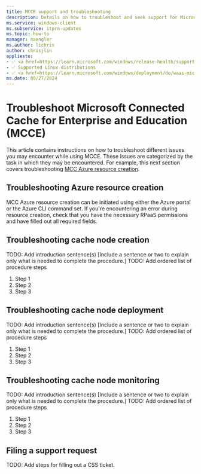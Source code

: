 ```yaml
---
title: MCCE support and troubleshooting
description: Details on how to troubleshoot and seek support for Microsoft Connected Cache for Enterprise (MCCE).
ms.service: windows-client
ms.subservice: itpro-updates
ms.topic: how-to
manager: naengler
ms.author: lichris
author: chrisjlin
appliesto: 
- ✅ <a href=https://learn.microsoft.com/windows/release-health/supported-versions-windows-client target=_blank>Windows 11</a>
- ✅ Supported Linux distributions
- ✅ <a href=https://learn.microsoft.com/windows/deployment/do/waas-microsoft-connected-cache target=_blank>Microsoft Connected Cache for Enterprise</a>	
ms.date: 09/27/2024
---
```


<!--
Remove all the comments in this template before you sign-off or merge to the main branch.

This template provides the basic structure of a How-to article pattern. See the
[instructions - How-to](../level4/article-how-to-guide.md) in the pattern library.

You can provide feedback about this template at: https://aka.ms/patterns-feedback

How-to is a procedure-based article pattern that show the user how to complete a task in their own environment. A task is a work activity that has a definite beginning and ending, is observable, consist of two or more definite steps, and leads to a product, service, or decision.

-->

<!-- 1. H1 -----------------------------------------------------------------------------

Required: Use a "<verb> * <noun>" format for your H1. Pick an H1 that clearly conveys the task the user will complete.

For example: "Migrate data from regular tables to ledger tables" or "Create a new Azure SQL Database".

* Include only a single H1 in the article.
* Don't start with a gerund.
* Don't include "Tutorial" in the H1.

-->

# Troubleshoot Microsoft Connected Cache for Enterprise and Education (MCCE)

<!-- 2. Introductory paragraph ----------------------------------------------------------

Required: Lead with a light intro that describes, in customer-friendly language, what the customer will do. Answer the fundamental “why would I want to do this?” question. Keep it short.

Readers should have a clear idea of what they will do in this article after reading the introduction.

* Introduction immediately follows the H1 text.
* Introduction section should be between 1-3 paragraphs.
* Don't use a bulleted list of article H2 sections.

Example: In this article, you will migrate your user databases from IBM Db2 to SQL Server by using SQL Server Migration Assistant (SSMA) for Db2.

-->

This article contains instructions on how to troubleshoot different issues you may encounter while using MCCE. These issues are categorized by the task in which they may be encountered. For example, this next section covers troubleshooting [MCC Azure resource creation](mcc-ent-create-resource-and-cache).

## Troubleshooting Azure resource creation

MCC Azure resource creation can be initiated using either the Azure portal or the Azure CLI command set. If you're encountering an error during resource creation, check that you have the necessary RPaaS permissions and have filled out all required fields.

## Troubleshooting cache node creation
TODO: Add introduction sentence(s)
[Include a sentence or two to explain only what is needed to complete the procedure.]
TODO: Add ordered list of procedure steps

1. Step 1
1. Step 2
1. Step 3

## Troubleshooting cache node deployment
TODO: Add introduction sentence(s)
[Include a sentence or two to explain only what is needed to complete the procedure.]
TODO: Add ordered list of procedure steps

1. Step 1
1. Step 2
1. Step 3

## Troubleshooting cache node monitoring
TODO: Add introduction sentence(s)
[Include a sentence or two to explain only what is needed to complete the procedure.]
TODO: Add ordered list of procedure steps

1. Step 1
1. Step 2
1. Step 3

<!-- 5. Next step/Related content------------------------------------------------------------------------

Optional: You have two options for manually curated links in this pattern: Next step and Related content. You don't have to use either, but don't use both.
  - For Next step, provide one link to the next step in a sequence. Use the blue box format
  - For Related content provide 1-3 links. Include some context so the customer can determine why they would click the link. Add a context sentence for the following links.

-->

## Filing a support request

TODO: Add steps for filling out a CSS ticket.
